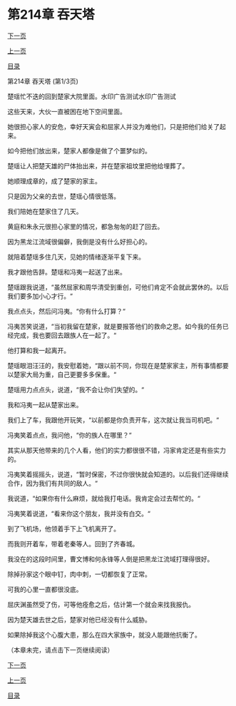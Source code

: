 <h1>第214章   吞天塔</h1>
            <div><p><a href="./640_%E7%AC%AC214%E7%AB%A0_%E5%90%9E%E5%A4%A9%E5%A1%94.md">下一页</a></p><p><a href="./638_%E7%AC%AC213%E7%AB%A0_%E5%9C%B0%E7%8B%B1%E7%81%AB%E8%8E%B2.md">上一页</a></p><p><a href="../">目录</a></p></div>
            <div><p>第214章   吞天塔 (第1/3页)</p><p>楚瑶忙不迭的回到楚家大院里面。水印广告测试水印广告测试</p><p>这些天来，大伙一直被困在地下空间里面。</p><p>她很担心家人的安危，幸好天寅会和屈家人并没为难他们，只是把他们给关了起来。</p><p>如今把他们放出来，楚家人都像是做了个噩梦似的。</p><p>楚瑶让人把楚天雄的尸体抬出来，并在楚家祖坟里把他给埋葬了。</p><p>她顺理成章的，成了楚家的家主。</p><p>只是因为父亲的去世，楚瑶心情很低落。</p><p>我们陪她在楚家住了几天。</p><p>黄庭和朱永元很担心家里的情况，都急匆匆的赶了回去。</p><p>因为黑龙江流域很偏僻，我倒是没有什么好担心的。</p><p>就陪着楚瑶多住几天，见她的情绪逐渐平复下来。</p><p>我才跟他告辞。楚瑶和冯夷一起送了出来。</p><p>楚瑶跟我说道，“虽然屈家和周华清受到重创，可他们肯定不会就此罢休的。以后我们要多加小心才行。“</p><p>我点点头，然后问冯夷。“你有什么打算？“</p><p>冯夷苦笑说道，“当初我留在楚家，就是要报答他们的救命之恩。如今我的任务已经完成，我也要回去跟族人在一起了。“</p><p>他打算和我一起离开。</p><p>楚瑶眼泪汪汪的，我安慰着她，“跟以前不同，你现在是楚家家主，所有事情都要以楚家大局为重，自己更要多多保重。“</p><p>楚瑶用力点点头，说道，“我不会让你们失望的。“</p><p>我和冯夷一起从楚家出来。</p><p>我们上了车，我跟他开玩笑，“以前都是你负责开车，这次就让我当司机吧。“</p><p>冯夷笑着点点，我问他，“你的族人在哪里？“</p><p>其实从那天他带来的几个人看，他们的实力都很很不错，冯家肯定还是有些实力的。</p><p>冯夷笑着摇摇头，说道，“暂时保密，不过你很快就会知道的。以后我们还得继续合作，因为我们有共同的敌人。“</p><p>我说道，“如果你有什么麻烦，就给我打电话。我肯定会过去帮忙的。“</p><p>冯夷笑着说道，“看来你这个朋友，我并没有白交。“</p><p>到了飞机场，他领着手下上飞机离开了。</p><p>而我则开着车，带着老秦等人。回到了齐春城。</p><p>我没在的这段时间里，曹文博和何永锋等人倒是把黑龙江流域打理得很好。</p><p>除掉孙家这个眼中钉，肉中刺，一切都恢复了正常。</p><p>可我的心里一直都很没底。</p><p>屈庆渊虽然受了伤，可等他痊愈之后，估计第一个就会来找我报仇。</p><p>因为楚天雄去世之后，楚家对他已经没有什么威胁。</p><p>如果除掉我这个心腹大患，那么在四大家族中，就没人能跟他抗衡了。</p><p>（本章未完，请点击下一页继续阅读）</p></div>
            <div><p><a href="./640_%E7%AC%AC214%E7%AB%A0_%E5%90%9E%E5%A4%A9%E5%A1%94.md">下一页</a></p><p><a href="./638_%E7%AC%AC213%E7%AB%A0_%E5%9C%B0%E7%8B%B1%E7%81%AB%E8%8E%B2.md">上一页</a></p><p><a href="../">目录</a></p></div>